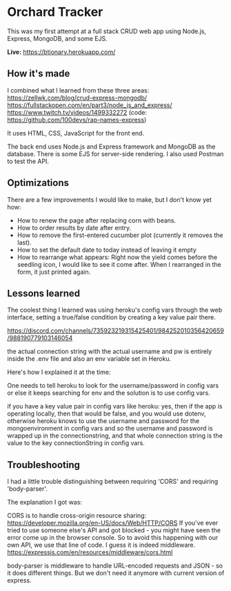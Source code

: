 # Orchard Tracker

This was my first attempt at a full stack CRUD web app using Node.js, Express, MongoDB, and some EJS.

**Live:** https://btionary.herokuapp.com/

## How it's made

I combined what I learned from these three areas:
https://zellwk.com/blog/crud-express-mongodb/
https://fullstackopen.com/en/part3/node_js_and_express/
https://www.twitch.tv/videos/1499332272
(code: https://github.com/100devs/rap-names-express)

It uses HTML, CSS, JavaScript for the front end. 

The back end uses Node.js and Express framework and MongoDB as the database. There is some EJS for server-side rendering. I also used Postman to test the API.

## Optimizations

There are a few improvements I would like to make, but I don't know yet how:

* How to renew the page after replacing corn with beans.
* How to order results by date after entry.
* How to remove the first-entered cucumber plot (currently it removes the last).
* How to set the default date to today instead of leaving it empty
* How to rearrange what appears: Right now the yield comes before the seedling icon, I would like to see it come after. When I rearranged in the form, it just printed again.

## Lessons learned

The coolest thing I learned was using heroku's config vars through the web interface, setting a true/false condition by creating a key value pair there. 

https://discord.com/channels/735923219315425401/984252010356420659/988190779103146054

the actual connection string with the actual username and pw is entirely inside the .env file and also an env variable set in Heroku.

Here's how I explained it at the time:

One needs to tell heroku to look for the username/password in config vars or else it keeps searching for env and the solution is to use config vars.

if you have a key value pair in config vars like heroku: yes, then if the app is operating locally, then that would be false, and you would use dotenv, otherwise heroku knows to use the username and password for the mongoenvironment in config vars
and so the username and password is wrapped up in the connectionstring, and that whole connection string is the value to the key connectionString in config vars.

## Troubleshooting
I had a little trouble distinguishing between requiring 'CORS' and requiring 'body-parser'.

The explanation I got was:

CORS is to handle cross-origin resource sharing: https://developer.mozilla.org/en-US/docs/Web/HTTP/CORS If you've ever tried to use someone else's API and got blocked - you might have seen the error come up in the browser console. So to avoid this happening with our own API, we use that line of code. I guess it is indeed middleware. https://expressjs.com/en/resources/middleware/cors.html

body-parser is middleware to handle URL-encoded requests and JSON - so it does different things. But we don't need it anymore with current version of express. 

